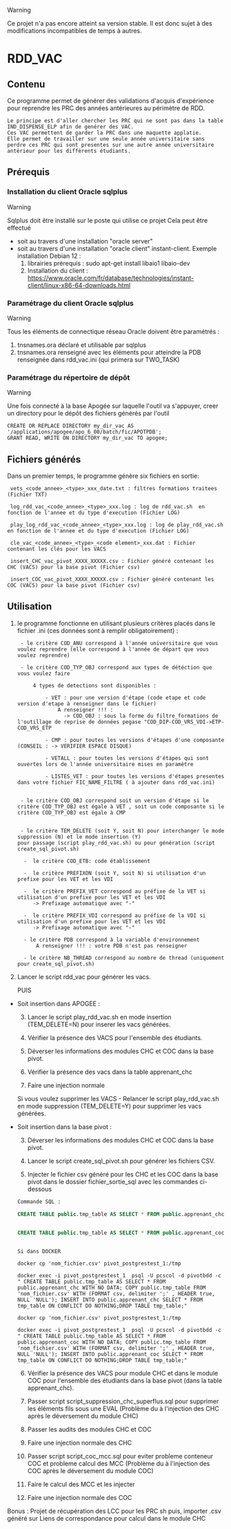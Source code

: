 
> [!WARNING]
> Ce projet n'a pas encore atteint sa version stable. Il est donc sujet à des
> modifications incompatibles de temps à autres.

# RDD_VAC

## Contenu
Ce programme permet de générer des validations d'acquis d'expérience pour reprendre les PRC des années antérieures au périmètre de RDD.

    Le principe est d'aller chercher les PRC qui ne sont pas dans la table IND_DISPENSE_ELP afin de genérer des VAC. 
    Ces VAC permettent de garder la PRC dans une maquette applatie. 
    Elle permet de travailler sur une seule année universitaire sans perdre ces PRC qui sont presentes sur une autre année universitaire antérieur pour les diffèrents étudiants. 

## Prérequis
### Installation du client Oracle sqlplus
> [!WARNING]
> Sqlplus doit être installé sur le poste qui utilise ce projet 
> Cela peut être effectué
>   - soit au travers d'une installation "oracle server"
>	- soit au travers d'une installation "oracle client" instant-client. Exemple installation Debian 12 :
>		1. librairies prérequis : sudo apt-get install libaio1 libaio-dev
>		2. Installation du client : https://www.oracle.com/fr/database/technologies/instant-client/linux-x86-64-downloads.html

### Paramétrage du client Oracle sqlplus
> [!WARNING]
> Tous les éléments de connectique réseau Oracle doivent être paramétrés :
> 1. tnsnames.ora déclaré et utilisable par sqlplus
> 2. tnsnames.ora renseigné avec les éléments pour atteindre la PDB renseignée dans rdd_vac.ini (qui primera sur TWO_TASK)

### Paramétrage du répertoire de dépôt
> [!WARNING]
> Une fois connecté à la base Apogée sur laquelle l'outil va s'appuyer, creer un directory pour le dépôt des fichiers générés par l'outil

	CREATE OR REPLACE DIRECTORY my_dir_vac AS '/applications/apogee/apo_6_00/batch/fic/APOTPDB';
	GRANT READ, WRITE ON DIRECTORY my_dir_vac TO apogee;	

## Fichiers générés

Dans un premier temps, le programme génère six fichiers en sortie:

     vets_<code_annee>_<type>_xxx_date.txt : filtres formations traitees (Fichier TXT)

     log_rdd_vac_<code_annee>_<type>_xxx.log : log de rdd_vac.sh  en fonction de l'annee et du type d'execution (Fichier LOG)

     play_log_rdd_vac_<code_annee>_<type>_xxx.log : log de play_rdd_vac.sh  en fonction de l'annee et du type d'execution (Fichier LOG)

     cle_vac_<code_annee>_<type>_<code element>_xxx.dat : Fichier contenant les clés pour les VACS

     insert_CHC_vac_pivot_XXXX_XXXXX.csv : Fichier généré contenant les CHC (VACS) pour la base pivot (Fichier csv)

     insert_COC_vac_pivot_XXXX_XXXXX.csv : Fichier généré contenant les COC (VACS) pour la base pivot (Fichier csv)


## Utilisation
1. le programme fonctionne en utilisant plusieurs critères placés dans le fichier .ini  (ces données sont à remplir obligatoirement) :

        - le critère COD_ANU correspond à l'année universitaire que vous voulez reprendre (elle correspond à l'année de départ que vous voulez reprendre)
 
        - le critère COD_TYP_OBJ correspond aux types de détéction que vous voulez faire
 
            4 types de detections sont disponibles :
 
                - VET : pour une version d'étape (code etape et code version d'etape à renseigner dans le fichier)
				    A renseigner !!! :
					  -> COD_OBJ : sous la forme du filtre_formations de l'outillage de reprise de données pegase "COD_DIP-COD_VRS_VDI->ETP-COD_VRS_ETP
					 
                - CMP : pour toutes les versions d'étapes d'une composante (CONSEIL : -> VERIFIER ESPACE DISQUE)
 
                - VETALL : pour toutes les versions d'étapes qui sont ouvertes lors de l'année universitaire mises en paramètre
	        
                - LISTES_VET : pour toutes les versions d'étapes presentes dans votre fichier FIC_NAME_FILTRE ( à ajouter dans rdd_vac.ini)
                

   		- le critère COD_OBJ correspond soit un version d'étape si le critère COD_TYP_OBJ est égale à VET , soit un code composante si le critère COD_TYP_OBJ est égale à CMP


       	- le critère TEM_DELETE (soit Y, soit N) pour interchanger le mode suppression (N) et le mode insertion (Y) 
	   pour passage (script play_rdd_vac.sh) ou pour génération (script create_sql_pivot.sh)

    	 -  le critère COD_ETB: code établissement
	
		 -  le critère PREFIXON (soit Y, soit N) si utilisation d'un prefixe pour les VET et les VDI
	
		 -  le critère PREFIX_VET correspond au préfixe de la VET si utilisation d'un prefixe pour les VET et les VDI
			-> Prefixage automatique avec "-"

		 -  le critère PREFIX_VDI correspond au préfixe de la VDI si utilisation d'un prefixe pour les VET et les VDI
			-> Prefixage automatique avec "-"

		 - le critère PDB correspond à la variable d'environnement
		 	 A renseigner !!! : votre PDB n'est pas renseigner

		 - le critère NB_THREAD correspond au nombre de thread (uniquement pour create_sql_pivot.sh)
  2. Lancer le script rdd_vac pour générer les vacs.

     PUIS

  * Soit insertion dans APOGEE :

	3. Lancer le script play_rdd_vac.sh en mode insertion (TEM_DELETE=N) pour inserer les vacs générées.

	4. Vérifier la présence des VACS pour l'ensemble des étudiants.
	
	5. Déverser les informations des modules CHC et COC dans la base pivot.

	6. Vérifier la présence des vacs dans la table apprenant_chc
	
	7. Faire une injection normale 

	Si vous voulez supprimer les VACS 
		- Relancer le script play_rdd_vac.sh en mode suppression (TEM_DELETE=Y) pour supprimer les vacs générées.

  * Soit insertion dans la base pivot :

	3. Déverser les informations des modules CHC et COC dans la base pivot.

	4. Lancer le script create_sql_pivot.sh pour générer les fichiers CSV.
	
	5. Injecter le fichier csv généré pour les CHC et les COC dans la base pivot dans le dossier fichier_sortie_sql avec les commandes ci-dessous

	```sql
	Commande SQL :

	CREATE TABLE public.tmp_table AS SELECT * FROM public.apprenant_chc WITH NO DATA; COPY public.tmp_table FROM 'nom_fichier.csv' WITH (FORMAT csv, delimiter ';' , HEADER true, NULL 'NULL'); INSERT INTO public.apprenant_chc SELECT * FROM tmp_table ON CONFLICT DO NOTHING;DROP TABLE tmp_table;


	CREATE TABLE public.tmp_table AS SELECT * FROM public.apprenant_coc WITH NO DATA; COPY public.tmp_table FROM 'nom_fichier.csv' WITH (FORMAT csv, delimiter ';' , HEADER true, NULL 'NULL'); INSERT INTO public.apprenant_coc SELECT * FROM tmp_table ON CONFLICT DO NOTHING;DROP TABLE tmp_table;

	```

	```docker

	Si dans DOCKER

	docker cp 'nom_fichier.csv' pivot_postgrestest_1:/tmp

	docker exec -i pivot_postgrestest_1  psql -U pcscol -d pivotbdd -c " CREATE TABLE public.tmp_table AS SELECT * FROM public.apprenant_chc WITH NO DATA; COPY public.tmp_table FROM 'nom_fichier.csv' WITH (FORMAT csv, delimiter ';' , HEADER true, NULL 'NULL'); INSERT INTO public.apprenant_chc SELECT * FROM tmp_table ON CONFLICT DO NOTHING;DROP TABLE tmp_table;"

	docker cp 'nom_fichier.csv' pivot_postgrestest_1:/tmp

	docker exec -i pivot_postgrestest_1  psql -U pcscol -d pivotbdd -c " CREATE TABLE public.tmp_table AS SELECT * FROM public.apprenant_coc WITH NO DATA; COPY public.tmp_table FROM 'nom_fichier.csv' WITH (FORMAT csv, delimiter ';' , HEADER true, NULL 'NULL'); INSERT INTO public.apprenant_coc SELECT * FROM tmp_table ON CONFLICT DO NOTHING;DROP TABLE tmp_table;"

	```

	6. Vérifier la présence des VACS pour module CHC et dans le module COC pour l'ensemble des étudiants dans la base pivot (dans la table apprenant_chc).

	7. Passer script script_suppression_chc_superflus.sql pour supprimer les éléments fils sous une EVAL
	(Problème du à l'injection des CHC après le déversement du module CHC)

	8. Passer les audits des modules CHC et COC

	9. Faire une injection normale des CHC

	10. Passer script script_coc_mcc.sql pour eviter probleme conteneur COC et probleme calcul des MCC
		(Problème du à l'injection des COC après le déversement du module COC)
			
	11. Faire le calcul des MCC et les injecter

	12. Faire une injection normale des COC
	   
	
Bonus : Projet de récupération des LCC pour les PRC sh puis, importer .csv généré sur Liens de correspondance pour calcul dans le module CHC
